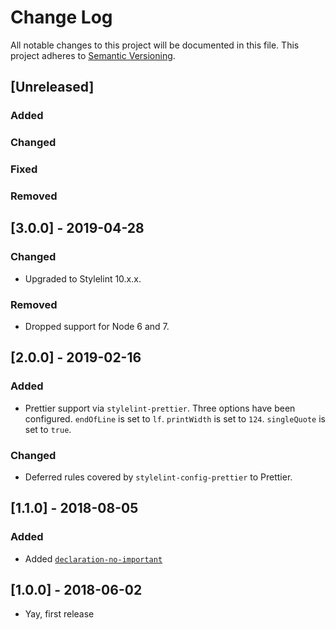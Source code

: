 # Change Log
All notable changes to this project will be documented in this file.
This project adheres to [Semantic Versioning](http://semver.org/).

## [Unreleased]
### Added

### Changed

### Fixed

### Removed

## [3.0.0] - 2019-04-28
### Changed
* Upgraded to Stylelint 10.x.x.

### Removed
* Dropped support for Node 6 and 7.

## [2.0.0] - 2019-02-16
### Added
* Prettier support via `stylelint-prettier`. Three options have been configured. `endOfLine` is set to `lf`. `printWidth` is set to `124`. `singleQuote` is set to `true`.

### Changed
* Deferred rules covered by `stylelint-config-prettier` to Prettier.

## [1.1.0] - 2018-08-05
### Added
- Added [`declaration-no-important`](https://stylelint.io/user-guide/rules/declaration-no-important/#declaration-no-important)

## [1.0.0] - 2018-06-02
 * Yay, first release
